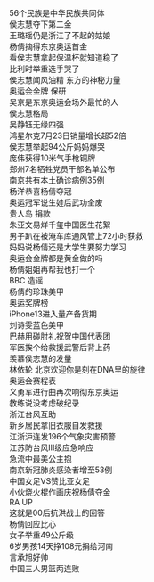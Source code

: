 56个民族是中华民族共同体  
侯志慧夺下第二金  
王璐瑶仍是浙江了不起的姑娘  
杨倩摘得东京奥运首金  
看侯志慧拿起保温杯就知道稳了  
比利时举重选手哭了  
侯志慧闻风油精 东方的神秘力量  
奥运会金牌 保研  
吴京是东京奥运会场外最忙的人  
侯志慧格局  
吴静钰无缘四强  
鸿星尔克7月23日销量增长超52倍  
侯志慧举起94公斤妈妈爆哭  
庞伟获得10米气手枪铜牌  
郑州7名牺牲党员干部名单公布  
南京共有本土确诊病例35例  
杨洋恭喜杨倩夺冠  
奥运冠军说生娃后武功全废  
贵人鸟 捐款  
朱亚文易烊千玺中国医生花絮  
男子趴在被淹车库通风管上72小时获救  
妈妈说杨倩还是大学生要努力学习  
奥运会金牌都是黄金做的吗  
杨倩姐姐再帮我也打一个  
BBC 造谣  
杨倩的珍珠美甲  
奥运奖牌榜  
iPhone13进入量产备货期  
刘诗雯蓝色美甲  
巴赫用碰肘礼祝贺中国代表团  
军医挨个给救援武警后背上药  
羡慕侯志慧的发量  
林依轮 北京欢迎你是刻在DNA里的旋律  
奥运会赛程表  
义勇军进行曲再次响彻东京奥运  
教练说没考虑破纪录  
浙江台风互助  
新乡居民拿旧衣服自发救援  
江浙沪连发196个气象灾害预警  
江苏防台风Ⅲ级应急响应  
急流中最美公主抱  
南京新冠肺炎感染者增至53例  
中国女足VS赞比亚女足  
小伙烧火棍作画庆祝杨倩夺金  
RA UP  
这就是00后抗洪战士的回答  
杨倩回应比心  
女子举重49公斤级  
6岁男孩14天挣108元捐给河南  
言承旭好帅  
中国三人男篮两连败  
